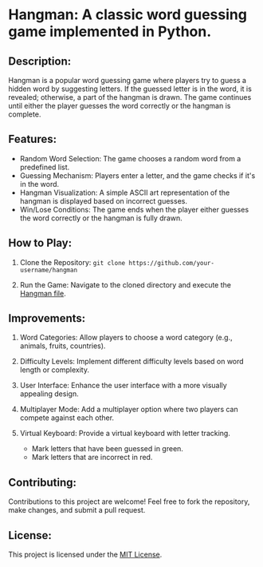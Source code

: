 # Hangman: A classic word guessing game implemented in Python.

   
## Description:

Hangman is a popular word guessing game where players try to guess a hidden word by suggesting letters. If the guessed letter is in the word, it is revealed; otherwise, a part of the hangman is drawn. The game continues until either the player guesses the word correctly or the hangman is complete.

## Features:

* Random Word Selection: The game chooses a random word from a predefined list.
* Guessing Mechanism: Players enter a letter, and the game checks if it's in the word.
* Hangman Visualization: A simple ASCII art representation of the hangman is displayed based on incorrect guesses.
* Win/Lose Conditions: The game ends when the player either guesses the word correctly or the hangman is fully drawn.

## How to Play:

1. Clone the Repository:
`git clone https://github.com/your-username/hangman`

2. Run the Game: Navigate to the cloned directory and execute the [Hangman file](hangman.py).

## Improvements:

1. Word Categories: Allow players to choose a word category (e.g., animals, fruits, countries).
   
2. Difficulty Levels: Implement different difficulty levels based on word length or complexity.
   
3. User Interface: Enhance the user interface with a more visually appealing design.

4. Multiplayer Mode: Add a multiplayer option where two players can compete against each other.
   
5. Virtual Keyboard: Provide a virtual keyboard with letter tracking.

    * Mark letters that have been guessed in green.
    * Mark letters that are incorrect in red.
      
## Contributing:

Contributions to this project are welcome! Feel free to fork the repository, make changes, and submit a pull request.

## License:

This project is licensed under the [MIT License](LICENSE).
